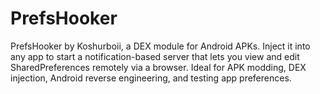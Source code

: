 # PrefsHooker
PrefsHooker by Koshurboii, a DEX module for Android APKs. Inject it into any app to start a notification-based server that lets you view and edit SharedPreferences remotely via a browser. Ideal for APK modding, DEX injection, Android reverse engineering, and testing app preferences.
